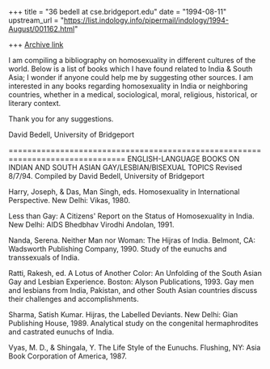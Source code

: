 +++
title = "36 bedell at cse.bridgeport.edu"
date = "1994-08-11"
upstream_url = "https://list.indology.info/pipermail/indology/1994-August/001162.html"

+++
[Archive link](https://list.indology.info/pipermail/indology/1994-August/001162.html)

I am compiling a bibliography on homosexuality in different cultures of
the world.  Below is a list of books which I have found related to India &
South Asia; I wonder if anyone could help me by suggesting other sources. 
I am interested in any books regarding homosexuality in India or
neighboring countries, whether in a medical, sociological, moral,
religious, historical, or literary context. 

Thank you for any suggestions.

David Bedell, University of Bridgeport <bedell at cse.bridgeport.edu>

===============================================================================
ENGLISH-LANGUAGE BOOKS ON INDIAN AND SOUTH ASIAN GAY/LESBIAN/BISEXUAL TOPICS
Revised 8/7/94.
Compiled by David Bedell, University of Bridgeport <bedell at cse.bridgeport.edu>


Harry, Joseph, & Das, Man Singh, eds.  Homosexuality in International
 Perspective.  New Delhi:  Vikas, 1980.

Less than Gay:  A Citizens' Report on the Status of Homosexuality in India.
 New Delhi:  AIDS Bhedbhav Virodhi Andolan, 1991.

Nanda, Serena.  Neither Man nor Woman:  The Hijras of India.  Belmont, CA:
 Wadsworth Publishing Company, 1990.  Study of the eunuchs and transsexuals of
 India.

Ratti, Rakesh, ed.  A Lotus of Another Color:  An Unfolding of the South Asian
 Gay and Lesbian Experience.  Boston:  Alyson Publications, 1993.  Gay men and
 lesbians from India, Pakistan, and other South Asian countries discuss their
 challenges and accomplishments.

Sharma, Satish Kumar.  Hijras, the Labelled Deviants.  New Delhi:  Gian
 Publishing House, 1989.  Analytical study on the congenital hermaphrodites and
 castrated eunuchs of India.

Vyas, M. D., & Shingala, Y.  The Life Style of the Eunuchs.  Flushing, NY:
 Asia Book Corporation of America, 1987.






